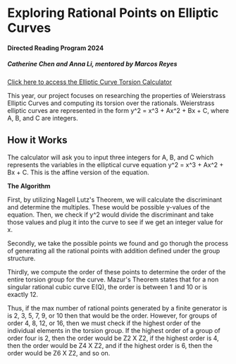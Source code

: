 # Exploring Rational Points on Elliptic Curves

#### Directed Reading Program 2024
##### Catherine Chen and Anna Li, mentored by Marcos Reyes

[Click here to access the Elliptic Curve Torsion Calculator](https://replit.com/@annajli/Elliptic-Curve-Calculator)

This year, our project focuses on researching the properties of Weierstrass Elliptic Curves and computing its torsion over the rationals. Weierstrass elliptic curves are represented in the form y^2 = x^3 + Ax^2 + Bx + C, where A, B, and C are integers.

## How it Works

The calculator will ask you to input three integers for A, B, and C which represents the variables in the elliptical curve equation y^2 = x^3 + Ax^2 + Bx + C. This is the affine version of the equation. 

**The Algorithm**

First, by utilizing Nagell Lutz's Theorem, we will calculate the discriminant and determine the multiples. These would be possible y-values of the equation. Then, we check if y^2 would divide the discriminant and take those values and plug it into the curve to see if we get an integer value for x. 

Secondly, we take the possible points we found and go thorugh the process of generating all the rational points with addition defined under the group structure. 

Thirdly, we compute the order of these points to determine the order of the entire torsion group for the curve. Mazur's Theorem states that for a non singular rational cubic curve E(Q), the order is between 1 and 10 or is exactly 12. 

Thus, if the max number of rational points generated by a finite generator is is 2, 3, 5, 7, 9, or 10 then that would be the order. However, for groups of order 4, 8, 12, or 16, then we must check if the highest order of the individual elements in the torsion group. If the highest order of a group of order four is 2, then the order would be Z2 X Z2, if the highest order is 4, then the order would be Z4 X Z2, and if the highest order is 6, then the order would be Z6 X Z2, and so on.






 


